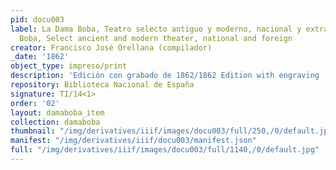 ```yaml
---
pid: docu003
label: La Dama Boba, Teatro selecto antiguo y moderno, nacional y extranjero/La Dama
  Boba, Select ancient and modern theater, national and foreign
creator: Francisco José Orellana (compilador)
_date: '1862'
object_type: impreso/print
description: 'Edición con grabado de 1862/1862 Edition with engraving '
repository: Biblioteca Nacional de España
signature: TI/14<1>
order: '02'
layout: damaboba_item
collection: damaboba
thumbnail: "/img/derivatives/iiif/images/docu003/full/250,/0/default.jpg"
manifest: "/img/derivatives/iiif/docu003/manifest.json"
full: "/img/derivatives/iiif/images/docu003/full/1140,/0/default.jpg"
---
```

